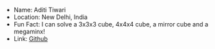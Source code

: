 - Name: Aditi Tiwari
- Location: New Delhi, India
- Fun Fact: I can solve a 3x3x3 cube, 4x4x4 cube, a mirror cube and a megaminx!
- Link: [Github](https://github.com/Adititiwari02)
